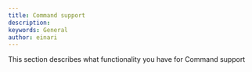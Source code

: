 ```yaml
---
title: Command support
description: 
keywords: General
author: einari
---
```


This section describes what functionality you have for Command support